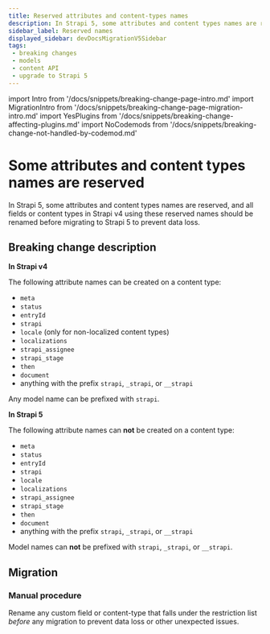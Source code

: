 ```yaml
---
title: Reserved attributes and content-types names
description: In Strapi 5, some attributes and content types names are reserved, and all fields or content types using the reserved names should be renamed before migrating to prevent data loss.
sidebar_label: Reserved names
displayed_sidebar: devDocsMigrationV5Sidebar
tags:
 - breaking changes
 - models
 - content API
 - upgrade to Strapi 5
---
```


import Intro from '/docs/snippets/breaking-change-page-intro.md'
import MigrationIntro from '/docs/snippets/breaking-change-page-migration-intro.md'
import YesPlugins from '/docs/snippets/breaking-change-affecting-plugins.md'
import NoCodemods from '/docs/snippets/breaking-change-not-handled-by-codemod.md'

# Some attributes and content types names are reserved

In Strapi 5, some attributes and content types names are reserved, and all fields or content types in Strapi v4 using these reserved names should be renamed before migrating to Strapi 5 to prevent data loss.

<Intro />

<YesPlugins />
<NoCodemods />

## Breaking change description

<SideBySideContainer>

<SideBySideColumn>

**In Strapi v4**

The following attribute names can be created on a content type:

- `meta`
- `status`
- `entryId`
- `strapi`
- `locale` (only for non-localized content types)
- `localizations`
- `strapi_assignee`
- `strapi_stage`
- `then`
- `document`
- anything with the prefix `strapi`, `_strapi`, or `__strapi`

Any model name can be prefixed with `strapi`.

</SideBySideColumn>

<SideBySideColumn>

**In Strapi 5**

The following attribute names can **not** be created on a content type:

- `meta`
- `status`
- `entryId`
- `strapi`
- `locale`
- `localizations`
- `strapi_assignee`
- `strapi_stage`
- `then`
- `document`
- anything with the prefix `strapi`, `_strapi`, or `__strapi`

Model names can **not** be prefixed with `strapi`, `_strapi`, or `__strapi`.

</SideBySideColumn>

</SideBySideContainer>

## Migration

### Manual procedure

Rename any custom field or content-type that falls under the restriction list *before* any migration to prevent data loss or other unexpected issues.
